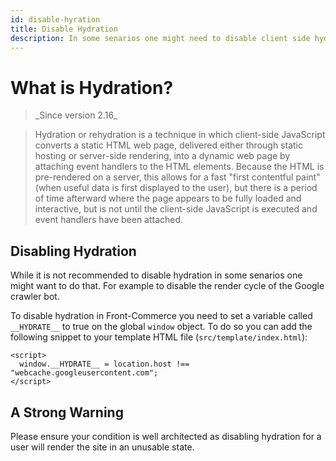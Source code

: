```yaml
---
id: disable-hyration
title: Disable Hydration
description: In some senarios one might need to disable client side hydration. This page shows the user how this can be achieved in Front-Commerce
---
```


# What is Hydration?

<blockquote class="feature--new">
_Since version 2.16_
</blockquote>

> Hydration or rehydration is a technique in which client-side JavaScript converts a static HTML web page, delivered either through static hosting or server-side rendering, into a dynamic web page by attaching event handlers to the HTML elements. Because the HTML is pre-rendered on a server, this allows for a fast "first contentful paint" (when useful data is first displayed to the user), but there is a period of time afterward where the page appears to be fully loaded and interactive, but is not until the client-side JavaScript is executed and event handlers have been attached.

## Disabling Hydration

While it is not recommended to disable hydration in some senarios one might want to do that. For example to disable the render cycle of the Google crawler bot.

To disable hydration in Front-Commerce you need to set a variable called `__HYDRATE__` to true on the global `window` object. To do so you can add the following snippet to your template HTML file (`src/template/index.html`):

```
<script>
  window.__HYDRATE__ = location.host !== "webcache.googleusercontent.com";
</script>
```

## A Strong Warning

Please ensure your condition is well architected as disabling hydration for a user will render the site in an unusable state.
